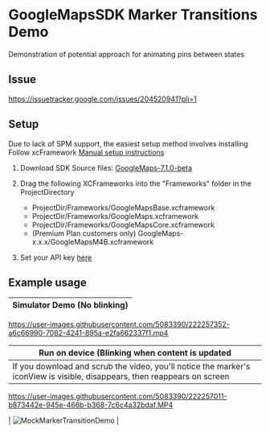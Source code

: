 # GoogleMapsSDK Marker Transitions Demo

Demonstration of potential approach for animating pins between states

## Issue

https://issuetracker.google.com/issues/204520941?pli=1

## Setup

Due to lack of SPM support, the easiest setup method involves installing
Follow xcFramework [Manual setup instructions](https://developers.google.com/maps/documentation/ios-sdk/config#install-the-xcframework)

1. Download SDK Source files: [GoogleMaps-7.1.0-beta](https://dl.google.com/geosdk/GoogleMaps-7.1.0-beta.tar.gz)
2. Drag the following XCFrameworks into the "Frameworks" folder in the ProjectDirectory

    - ProjectDir/Frameworks/GoogleMapsBase.xcframework
    - ProjectDir/Frameworks/GoogleMaps.xcframework
    - ProjectDir/Frameworks/GoogleMapsCore.xcframework
    - (Premium Plan customers only) GoogleMaps-x.x.x/GoogleMapsM4B.xcframework
    
3. Set your API key [here](https://github.com/dmiluski/GoogleMapsAnnotationPlayground/blob/sharableDemo/GoogleMapsAnnotationPlayground/ViewController.swift#L22)

## Example usage

| Simulator Demo (No blinking) |
| --- |

https://user-images.githubusercontent.com/5083390/222257352-a6c66990-7082-4241-895a-e2fa662337f1.mp4

| Run on device (Blinking when content is updated |
| --- |
| If you download and scrub the video, you'll notice the marker's iconView is visible, disappears, then reappears on screen |

https://user-images.githubusercontent.com/5083390/222257011-b873442e-945e-466b-b368-7c6c4a32bdaf.MP4





| ![MockMarkerTransitionDemo](https://media.git.musta.ch/user/8819/files/23851e14-e3af-44dd-b476-85e83b5e6996) |
